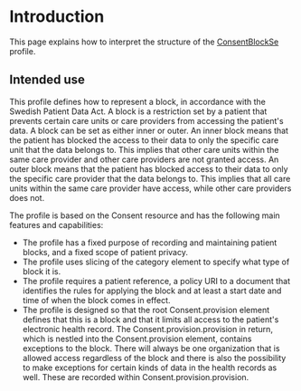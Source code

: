 # Introduction
This page explains how to interpret the structure of the [ConsentBlockSe](StructureDefinition-ConsentBlockSe.html) profile.

## Intended use
This profile defines how to represent a block, in accordance with the Swedish Patient Data Act. A block is a restriction set by a patient that prevents certain care units or care providers from accessing the patient's data. A block can be set as either inner or outer. An inner block means that the patient has blocked the access to their data to only the specific care unit that the data belongs to. This implies that other care units within the same care provider and other care providers are not granted access. An outer block means that the patient has blocked access to their data to only the specific care provider that the data belongs to. This implies that all care units within the same care provider have access, while other care providers does not.

The profile is based on the Consent resource and has the following main features and capabilities:

* The profile has a fixed purpose of recording and maintaining patient blocks, and a fixed scope of patient privacy.
* The profile uses slicing of the category element to specify what type of block it is.
* The profile requires a patient reference, a policy URI to a document that identifies the rules for applying the block and at least a start date and time of when the block comes in effect.
* The profile is designed so that the root Consent.provision element defines that this is a block and that it limits all access to the patient's electronic health record. The Consent.provision.provision in return, which is nestled into the Consent.provision element, contains exceptions to the block. There will always be one organization that is allowed access regardless of the block and there is also the possibility to make exceptions for certain kinds of data in the health records as well. These are recorded within Consent.provision.provision.